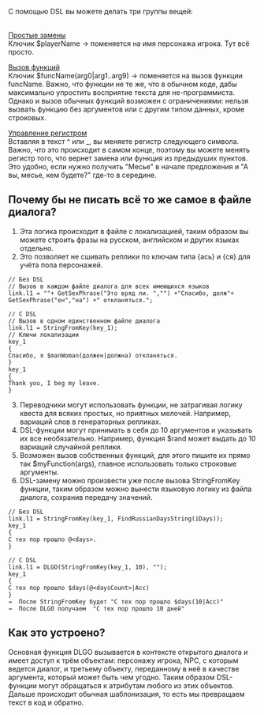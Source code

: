 С помощью DSL вы можете делать три группы вещей:<br><br>

[Простые замены](https://github.com/seorgiy/dialogDSL/blob/master/Program/dialogDSL/simple_replace.c)<br>
Ключик $playerName → поменяется на имя персонажа игрока. Тут всё просто.

[Вызов функций](https://github.com/seorgiy/dialogDSL/blob/master/Program/dialogDSL/functions_replace.c)<br>
Ключик $funcName(arg0|arg1..arg9) → поменяется на вызов функции funcName. Важно, что функции  не те же, что в обычном коде, дабы максимально упростить восприятие текста для не-программиста. Однако и вызов обычных функций возможен с ограничениями: нельзя вызвать функцию без аргументов или с другим типом данных, кроме строковых.

[Управление регистром](https://github.com/seorgiy/dialogDSL/blob/5b2e68438583adb697ec3c131de195cb13187f12/Program/dialogDSL.c#L17)<br>
Вставляя в текст ^ или _, вы меняете регистр следующего символа. Важно, что это происходит в самом конце, поэтому вы можете менять регистр того, что вернет замена или функция из предыдуших пунктов.
Это удобно, если нужно получить "Месье" в начале предложения и "А вы, месье, кем будете?" где-то в середине.

<h2>Почему бы не писать всё то же самое в файле диалога?</h2>

1. Эта логика происходит в файле с локализацией, таким образом вы можете строить фразы на русском, английском и других языках отдельно.
2. Это позволяет не сшивать реплики по ключам типа {ась} и {ся} для учёта пола персонажей. 
```
// Без DSL
// Вызов в каждом файле диалога для всех имеющихся языков
link.l1 = ""+ GetSexPhrase("Это вряд ли. ","") +"Спасибо, долж"+ GetSexPhrase("ен","на") +" откланяться.";

// С DSL
// Вызов в одном единственном файле диалога
link.l1 = StringFromKey(key_1);
// Ключи локализации
key_1
{
Спасибо, я $manWoman(должен|должна) откланяться.
}
key_1
{
Thank you, I beg my leave.
}
```
3. Переводчики могут использовать функции, не затрагивая логику квеста для всяких простых, но приятных мелочей. Например, вариаций слов в генераторных репликах.
4. DSL-функции могут принимать в себя до 10 аргументов и указывать их все необязательно. Например, функция $rand может выдать до 10 вариаций случайной реплики.
5. Возможен вызов собственных функций, для этого пишите их прямо так $myFunction(args), главное использовать только строковые аргументы.
6. DSL-замену можно произвести уже после вызова StringFromKey функции, таким образом можно вынести языковую логику из файла диалога, сохранив передачу значений.
```
// Без DSL
link.l1 = StringFromKey(key_1, FindRussianDaysString(iDays));
key_1
{
С тех пор прошло @<days>.
}

// C DSL
link.l1 = DLGO(StringFromKey(key_1, 10), "");
key_1
{
С тех пор прошло $days(@<daysCount>|Acc)
}
→  После StringFromKey будет "С тех пор прошло $days(10|Acc)"
→  После DLGO получаем  "С тех пор прошло 10 дней"
```

<h2>Как это устроено?</h2>

Основная функция DLGO вызывается в контексте открытого диалога и имеет доступ к трём объектам: персонажу игрока, NPC, с которым ведется диалог, и третьему объекту, переданному в неё в качестве аргумента, который может быть чем угодно.
Таким образом DSL-функции могут обращаться к атрибутам любого из этих объектов.
Дальше происходит обычная шаблонизация, то есть мы превращаем текст в код и обратно.
